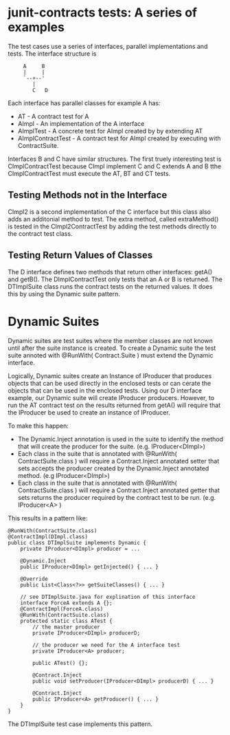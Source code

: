 junit-contracts tests: A series of examples
===========================================

The test cases use a series of interfaces, parallel implementations and tests.  The interface structure is

         A     B
         |     |
         `--+--'
            |
            C   D
            
Each interface has parallel classes for example A has:

* AT - A contract test for A
* AImpl - An implementation of the A interface
* AImplTest - A concrete test for AImpl created by by extending AT
* AImplContractTest - A contract test for AImpl created by executing with ContractSuite.

Interfaces B and C have similar structures.  The first truely interesting test is CImplContractTest because
CImpl implement C and C extends A and B tthe CImplContractTest must execute the AT, BT and CT tests.

Testing Methods not in the Interface
------------------------------------

CImpl2 is a second implementation of the C interface but this class also adds an additonial method to test.  The extra method, called extraMethod() is tested in the CImpl2ContractTest by adding the test methods directly to the contract test class.

Testing Return Values of Classes
--------------------------------

The D interface defines two methods that return other interfaces: getA() and getB().  The DImplContractTest only tests that an A or B is returned.  The DTImplSuite class runs the contract tests on the returned values.  It does this by using the Dynamic suite pattern.

Dynamic Suites
==============

Dynamic suites are test suites where the member classes are not known until after the suite instance is created.  To create a Dynamic suite the test suite annoted with @RunWith( Contract.Suite ) must extend the Dynamic interface.  

Logically, Dynamic suites create an Instance of IProducer that produces objects that can be used directly in the enclosed tests or can cerate the objects that can be used in the enclosed tests.  Using our D interface example, our Dynamic suite will create IProducer<DImpl> producers.  However, to run the AT contract test on the results returned from getA() will require that the IProducer<Dimpl> be used to create an instance of IProducer<A>.  

To make this happen:
* The Dynamic.Inject annotation is used in the suite to identify the method that will create the producer for the suite. (e.g. IProducer&lt;DImpl>)
* Each class in the suite that is annotated with @RunWith( ContractSuite.class ) will require a Contract.Inject annotated setter that sets accepts the producer created by the Dynamic.Inject annotated method. (e.g IProducer&lt;DImpl>)
* Each class in the suite that is annotated with @RunWith( ContractSuite.class ) will require a Contract.Inject annotated getter that sets returns the producer required by the contract test to be run. (e.g. IProducer&lt;A> )

This results in a pattern like:

    @RunWith(ContractSuite.class)
    @ContractImpl(DImpl.class)
    public class DTImplSuite implements Dynamic {
        private IProducer<DImpl> producer = ...
        
        @Dynamic.Inject
        public IProducer<DImpl> getInjected() { ... }
        
        @Override
        public List<Class<?>> getSuiteClasses() { ... }
        
        // see DTImplSuite.java for explination of this interface
        interface ForceA extends A {}; 
        @ContractImpl(ForceA.class)
        @RunWith(ContractSuite.class)
        protected static class ATest {
            // the master producer
            private IProducer<DImpl> producerD;
            
            // the producer we need for the A interface test
            private IProducer<A> producer;
            
            public ATest() {};
            
            @Contract.Inject
            public void setProducer(IProducer<DImpl> producerD) { ... }
            
            @Contract.Inject
            public IProducer<A> getProducer() { ... }
        }
    }

	


The DTImplSuite test case implements this pattern.



